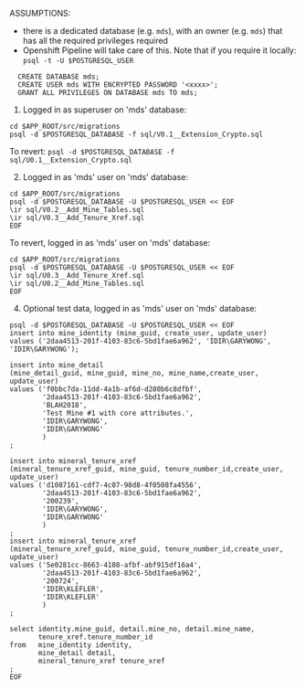 ASSUMPTIONS:
- there is a dedicated database (e.g. `mds`), with an owner (e.g. `mds`) that has all the required privileges required
- Openshift Pipeline will take care of this.  Note that if you require it locally:
   `psql -t -U $POSTGRESQL_USER`

```
  CREATE DATABASE mds;
  CREATE USER mds WITH ENCRYPTED PASSWORD '<xxxx>';
  GRANT ALL PRIVILEGES ON DATABASE mds TO mds;
```
1. Logged in as superuser on 'mds' database: 

```
cd $APP_ROOT/src/migrations
psql -d $POSTGRESQL_DATABASE -f sql/V0.1__Extension_Crypto.sql
```

To revert: `psql -d $POSTGRESQL_DATABASE -f sql/U0.1__Extension_Crypto.sql`

2. Logged in as 'mds' user on 'mds' database: 

```
cd $APP_ROOT/src/migrations
psql -d $POSTGRESQL_DATABASE -U $POSTGRESQL_USER << EOF
\ir sql/V0.2__Add_Mine_Tables.sql
\ir sql/V0.3__Add_Tenure_Xref.sql
EOF
```

To revert, logged in as 'mds' user on 'mds' database:

```
cd $APP_ROOT/src/migrations
psql -d $POSTGRESQL_DATABASE -U $POSTGRESQL_USER << EOF
\ir sql/U0.3__Add_Tenure_Xref.sql
\ir sql/U0.2__Add_Mine_Tables.sql
EOF
```

4. Optional test data, logged in as 'mds' user on 'mds' database: 

```
psql -d $POSTGRESQL_DATABASE -U $POSTGRESQL_USER << EOF
insert into mine_identity (mine_guid, create_user, update_user) 
values ('2daa4513-201f-4103-83c6-5bd1fae6a962', 'IDIR\GARYWONG', 'IDIR\GARYWONG');

insert into mine_detail
(mine_detail_guid, mine_guid, mine_no, mine_name,create_user, update_user)
values ('f0bbc7da-11dd-4a1b-af6d-d280b6c8dfbf',
        '2daa4513-201f-4103-83c6-5bd1fae6a962',
        'BLAH2018',
        'Test Mine #1 with core attributes.',
        'IDIR\GARYWONG',
        'IDIR\GARYWONG'
        )
;

insert into mineral_tenure_xref
(mineral_tenure_xref_guid, mine_guid, tenure_number_id,create_user, update_user)
values ('d1087161-cdf7-4c07-98d8-4f0508fa4556',
        '2daa4513-201f-4103-83c6-5bd1fae6a962',
        '200239',
        'IDIR\GARYWONG',
        'IDIR\GARYWONG'
        )
;
insert into mineral_tenure_xref
(mineral_tenure_xref_guid, mine_guid, tenure_number_id,create_user, update_user)
values ('5e0281cc-8663-4108-afbf-abf915df16a4',
        '2daa4513-201f-4103-83c6-5bd1fae6a962',
        '200724',
        'IDIR\KLEFLER',
        'IDIR\KLEFLER'
        )
;

select identity.mine_guid, detail.mine_no, detail.mine_name,
       tenure_xref.tenure_number_id
from   mine_identity identity,
       mine_detail detail,
       mineral_tenure_xref tenure_xref
;
EOF
```